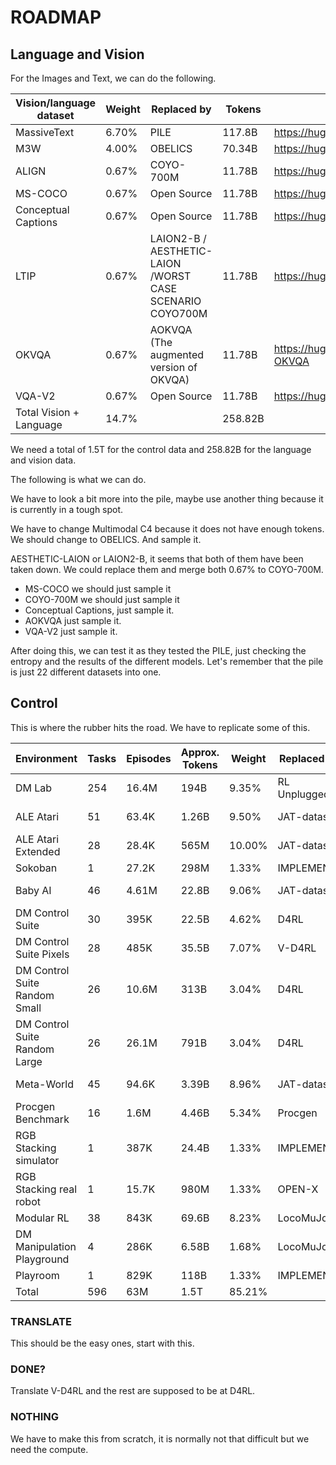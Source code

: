 # ROADMAP 

## Language and Vision
For the Images and Text, we can do the following.

| Vision/language dataset | Weight | Replaced by                            | Tokens  | Links |
| ----------------------- | ------ | ---------------------------------------|---------|-------|
| MassiveText             | 6.70%  | PILE                                   | 117.8B  | https://huggingface.co/datasets/EleutherAI/pile |
| M3W                     | 4.00%  | OBELICS                                | 70.34B  | https://huggingface.co/datasets/HuggingFaceM4/OBELICS |
| ALIGN                   | 0.67%  | COYO-700M                              | 11.78B  | https://huggingface.co/datasets/kakaobrain/coyo-700m|
| MS-COCO                 | 0.67%  | Open Source                            | 11.78B  | https://huggingface.co/datasets/shunk031/MSCOCO |
| Conceptual Captions     | 0.67%  | Open Source                            | 11.78B  | https://huggingface.co/datasets/conceptual_captions
| LTIP                    | 0.67%  | LAION2-B / AESTHETIC-LAION  /WORST CASE SCENARIO COYO700M            | 11.78B  | https://huggingface.co/datasets/kakaobrain/coyo-700m|
| OKVQA                   | 0.67%  | AOKVQA (The augmented version of OKVQA)| 11.78B  | https://huggingface.co/datasets/HuggingFaceM4/A-OKVQA|
| VQA-V2                  | 0.67%  | Open Source                            | 11.78B  | https://huggingface.co/datasets/HuggingFaceM4/VQAv2|
| Total Vision + Language | 14.7%  |                                        | 258.82B | |

We need a total of 1.5T for the control data and 258.82B for the language and vision data.

The following is what we can do.

We have to look a bit more into the pile, maybe use another thing
because it is currently in a tough spot.

We have to change Multimodal C4 because it does not have enough tokens. 
We should change to OBELICS. And sample it.

AESTHETIC-LAION or LAION2-B, it seems that both of them have been taken down. We could 
replace them and merge both 0.67% to COYO-700M.

- MS-COCO we should just sample it
- COYO-700M we should just sample it
- Conceptual Captions, just sample it.
- AOKVQA just sample it.
- VQA-V2 just sample it.

After doing this, we can test it as they tested the PILE, just checking the entropy
and the results of the different models. Let's remember that the pile is just 22 different
datasets into one.

## Control

This is where the rubber hits the road. We have to replicate some of this.

| Environment                   | Tasks | Episodes | Approx. Tokens | Weight | Replaced by | Status    | Links |
| ----------------------------- | ----- | -------- | -------------- | ------ | ----------- |-----------|-------|
| DM Lab                        | 254   | 16.4M    | 194B           | 9.35%  |RL Unplugged | IMPLEMENT | https://www.samplefactory.dev/09-environment-integrations/dmlab  |
| ALE Atari                     | 51    | 63.4K    | 1.26B          | 9.50%  |JAT-dataset  | DONE      | https://huggingface.co/datasets/jat-project/jat-dataset |
| ALE Atari Extended            | 28    | 28.4K    | 565M           | 10.00% |JAT-dataset  | DONE      | https://huggingface.co/datasets/jat-project/jat-dataset |
| Sokoban                       | 1     | 27.2K    | 298M           | 1.33%  |IMPLEMENT    | NOTHING   | https://github.com/mpSchrader/gym-sokoban |
| Baby AI                       | 46    | 4.61M    | 22.8B          | 9.06%  |JAT-dataset  | JUST RUN  | https://huggingface.co/datasets/jat-project/jat-dataset |
| DM Control Suite              | 30    | 395K     | 22.5B          | 4.62%  |D4RL         | DONE?     | https://github.com/Farama-Foundation/D4RL |
| DM Control Suite Pixels       | 28    | 485K     | 35.5B          | 7.07%  |V-D4RL       | DONE?     | https://github.com/conglu1997/v-d4rl |
| DM Control Suite Random Small | 26    | 10.6M    | 313B           | 3.04%  |D4RL         | DONE?     | https://github.com/Farama-Foundation/D4RL |
| DM Control Suite Random Large | 26    | 26.1M    | 791B           | 3.04%  |D4RL         | DONE?     | https://github.com/Farama-Foundation/D4RL |
| Meta-World                    | 45    | 94.6K    | 3.39B          | 8.96%  |JAT-dataset  | DONE      | https://huggingface.co/datasets/jat-project/jat-dataset |
| Procgen Benchmark             | 16    | 1.6M     | 4.46B          | 5.34%  |Procgen      | TRANSLATE | https://github.com/facebookresearch/gen_dgrl |
| RGB Stacking simulator        | 1     | 387K     | 24.4B          | 1.33%  |IMPLEMENT    | NOTHING   | https://github.com/google-deepmind/rgb_stacking
| RGB Stacking real robot       | 1     | 15.7K    | 980M           | 1.33%  |OPEN-X       | NOTHING   | https://huggingface.co/datasets/jxu124/OpenX-Embodiment |
| Modular RL                    | 38    | 843K     | 69.6B          | 8.23%  |LocoMuJoCo   | NOTHING      | https://github.com/ManifoldRG/NEKO |
| DM Manipulation Playground    | 4     | 286K     | 6.58B          | 1.68%  |LocoMuJoCo   | DONE      | https://github.com/ManifoldRG/NEKO |
| Playroom                      | 1     | 829K     | 118B           | 1.33%  |IMPLEMENT    | NOTHING   | I can not find where we could get it |
| Total                         | 596   | 63M      | 1.5T           | 85.21% |             |           |

### TRANSLATE

This should be the easy ones, start with this.

### DONE?

Translate V-D4RL and the rest are supposed to be at D4RL. 

### NOTHING

We have to make this from scratch, it is normally not that difficult but we need the compute.
